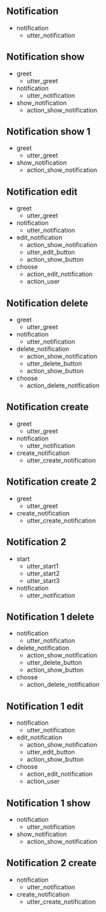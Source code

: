 ## Notification
* notification
    - utter_notification

## Notification show
* greet
    - utter_greet
* notification
    - utter_notification
* show_notification
    - action_show_notification

## Notification show 1
* greet
    - utter_greet
* show_notification
    - action_show_notification

## Notification edit
* greet
    - utter_greet
* notification
    - utter_notification
* edit_notification
    - action_show_notification
    - utter_edit_button
    - action_show_button
* choose
    - action_edit_notification
    - action_user

## Notification delete
* greet
    - utter_greet
* notification
    - utter_notification
* delete_notification
    - action_show_notification
    - utter_delete_button
    - action_show_button
* choose 
    - action_delete_notification


## Notification create
* greet
    - utter_greet
* notification
    - utter_notification
* create_notification
    - utter_create_notification


## Notification create 2
* greet
    - utter_greet
* create_notification
    - utter_create_notification

## Notification 2
* start
    - utter_start1
    - utter_start2
    - utter_start3
* notification
    - utter_notification

## Notification 1 delete
* notification
    - utter_notification
* delete_notification
    - action_show_notification
    - utter_delete_button
    - action_show_button
* choose 
    - action_delete_notification

## Notification 1 edit
* notification
    - utter_notification
* edit_notification
    - action_show_notification
    - utter_edit_button
    - action_show_button
* choose
    - action_edit_notification
    - action_user

## Notification 1 show
* notification
    - utter_notification
* show_notification
    - action_show_notification

## Notification 2 create
* notification
    - utter_notification
* create_notification
    - utter_create_notification